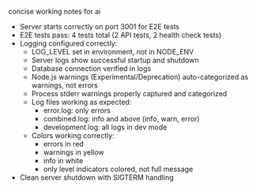 concise working notes for ai

- Server starts correctly on port 3001 for E2E tests
- E2E tests pass: 4 tests total (2 API tests, 2 health check tests)
- Logging configured correctly:
  - LOG_LEVEL set in environment, not in NODE_ENV
  - Server logs show successful startup and shutdown
  - Database connection verified in logs
  - Node.js warnings (Experimental/Deprecation) auto-categorized as warnings, not errors
  - Process stderr warnings properly captured and categorized
  - Log files working as expected:
    - error.log: only errors
    - combined.log: info and above (info, warn, error)
    - development.log: all logs in dev mode
  - Colors working correctly:
    - errors in red
    - warnings in yellow
    - info in white
    - only level indicators colored, not full message
- Clean server shutdown with SIGTERM handling

